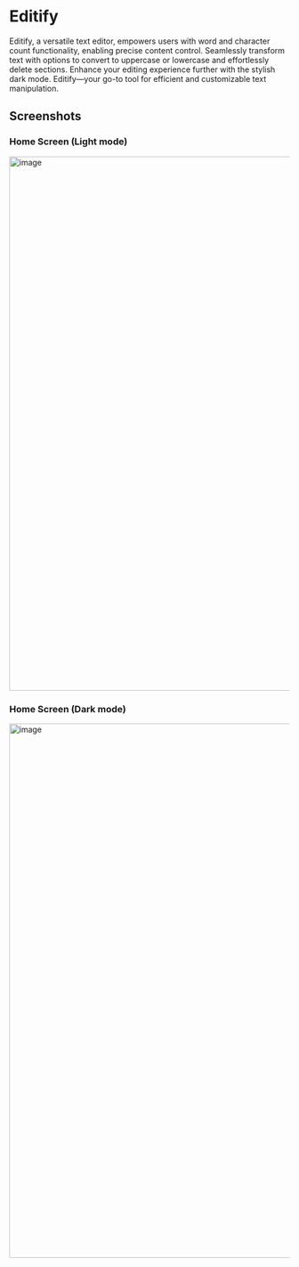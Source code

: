 # Editify
Editify, a versatile text editor, empowers users with word and character count functionality, enabling precise content control. Seamlessly transform text with options to convert to uppercase or lowercase and effortlessly delete sections. Enhance your editing experience further with the stylish dark mode. Editify—your go-to tool for efficient and customizable text manipulation.

## Screenshots
### Home Screen (Light mode)
<img width="960" alt="image" src="https://github.com/Mishthisinghal/Text-Editor/assets/79502029/ef3d15ea-f257-4ff4-9d45-333e111e75c0">

### Home Screen (Dark mode)
<img width="960" alt="image" src="https://github.com/Mishthisinghal/Text-Editor/assets/79502029/3e3093ab-8bd0-4583-90d2-22ee38aaea6d">

